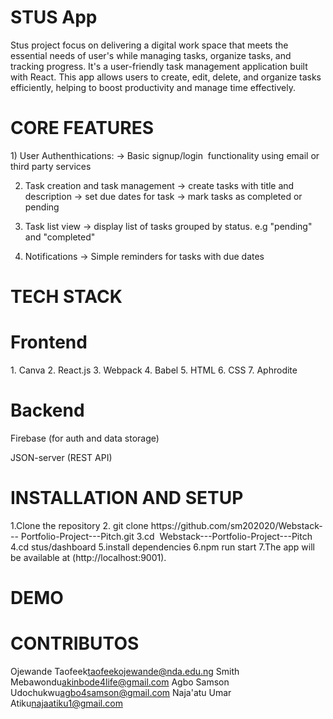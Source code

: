 <h1>STUS App</h1> 

Stus project focus on delivering a digital work space that meets the essential needs of user's while managing tasks, organize tasks, and tracking progress.
It's a user-friendly task management application built with React. This app allows users to create, edit, delete, and organize tasks efficiently, helping to boost productivity and manage time effectively.

<h1>CORE FEATURES</h1>
 1) User Authenthications:
 -> Basic signup/login  functionality using email or third party services
  
2) Task creation and task management 
-> create tasks with title and description
-> set due dates for task
-> mark tasks as completed or pending
  
3) Task list view
-> display list of tasks grouped by status. e.g "pending" and "completed"
  
4) Notifications
-> Simple reminders for tasks with due dates

<h1>TECH STACK</h1> 

<h1>Frontend</h1>
1. Canva 2. React.js 3. Webpack 4. Babel 5. HTML 6. CSS 7. Aphrodite

<h1>Backend</h1> 

Firebase (for auth and data storage) 

JSON-server (REST API) 

<h1>INSTALLATION AND SETUP</h1>
1.Clone the repository 2. git clone https://github.com/sm202020/Webstack--- Portfolio-Project---Pitch.git 3.cd  Webstack---Portfolio-Project---Pitch 4.cd stus/dashboard 5.install dependencies 6.npm run start 7.The app will be available at (http://localhost:9001). 

<h1>DEMO</h1>


<h1>CONTRIBUTOS</h1>

Ojewande Taofeek<taofeekojewande@nda.edu.ng>
Smith Mebawondu<akinbode4life@gmail.com>
Agbo Samson Udochukwu<agbo4samson@gmail.com>
Naja'atu Umar Atiku<najaatiku1@gmail.com>












